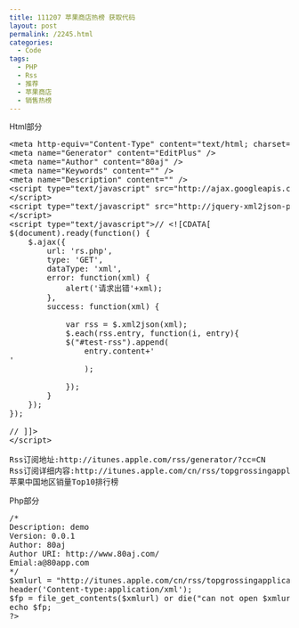 ```yaml
---
title: 111207 苹果商店热榜 获取代码
layout: post
permalink: /2245.html
categories:
  - Code
tags:
  - PHP
  - Rss
  - 推荐
  - 苹果商店
  - 销售热榜
---
```

Html部分

<pre>&lt;meta http-equiv="Content-Type" content="text/html; charset=utf-8" /&gt;
&lt;meta name="Generator" content="EditPlus" /&gt;
&lt;meta name="Author" content="80aj" /&gt;
&lt;meta name="Keywords" content="" /&gt;
&lt;meta name="Description" content="" /&gt;
&lt;script type="text/javascript" src="http://ajax.googleapis.com/ajax/libs/jquery/1.4.2/jquery.min.js"&gt;
&lt;/script&gt;
&lt;script type="text/javascript" src="http://jquery-xml2json-plugin.googlecode.com/svn/trunk/jquery.xml2json.js"&gt;
&lt;/script&gt;
&lt;script type="text/javascript"&gt;// &lt;![CDATA[
$(document).ready(function() {
    $.ajax({
        url: 'rs.php',
        type: 'GET',
        dataType: 'xml',
        error: function(xml) {
            alert('请求出错'+xml);
        },
        success: function(xml) {

            var rss = $.xml2json(xml);
            $.each(rss.entry, function(i, entry){
            $("#test-rss").append(
                entry.content+'
'
                );

            });
        }
    });
});

// ]]&gt;
&lt;/script&gt;

Rss订阅地址:http://itunes.apple.com/rss/generator/?cc=CN 
Rss订阅详细内容:http://itunes.apple.com/cn/rss/topgrossingapplications/limit=10/xml
苹果中国地区销量Top10排行榜</pre>

<div id="test-rss">
</div>

Php部分

<pre lang="php">/*
Description: demo
Version: 0.0.1
Author: 80aj
Author URI: http://www.80aj.com/
Emial:a@80app.com
*/
$xmlurl = "http://itunes.apple.com/cn/rss/topgrossingapplications/limit=10/xml";
header('Content-type:application/xml');
$fp = file_get_contents($xmlurl) or die("can not open $xmlurl");
echo $fp;
?&gt;</pre>